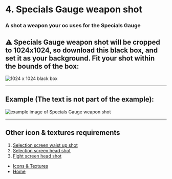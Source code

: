 # 4. Specials Gauge weapon shot

### A shot a weapon your oc uses for the Specials Gauge

## ⚠️ Specials Gauge weapon shot will be cropped to 1024x1024, so download this black box, and set it as your background. Fit your shot within the bounds of the box:

![1024 x 1024 black box](https://sncommunity.github.io/req/assets/images/1024x1024.jpg)

---

## Example (The text is not part of the example):

![example image of Specials Gauge weapon shot](https://sncommunity.github.io/req/assets/images/weapon.png)

---

## Other icon & textures requirements

<ol>
<li><a href="./waist-up-shot">Selection screen waist up shot</a></li>
<li><a href="./head-shot-selection-screen">Selection screen head shot</a></li>
<li><a href="./head-shot-fight-screen">Fight screen head shot</a></li>
</ol>

- [Icons & Textures](./icons-and-textures)
- [Home](../)
